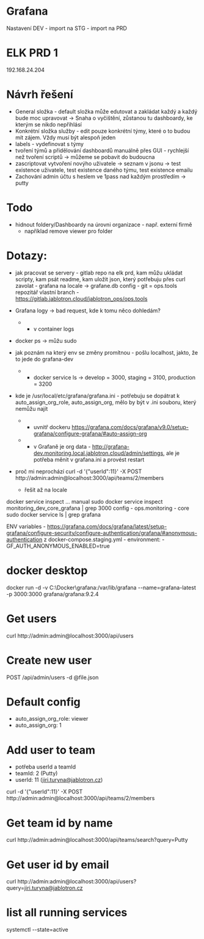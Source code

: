 # Grafana

Nastavení DEV - import na STG - import na PRD
# ELK PRD 1
192.168.24.204

# Návrh řešení
- General složka - default složka může edutovat a zakládat každý a každý bude moc upravovat -> Snaha o vyčištění, zůstanou tu dashboardy, ke kterým se nikdo nepřihlásí
- Konkrétní složka služby - edit pouze konkrétní týmy, které o to budou mít zájem. Vždy musí být alespoň jeden 
- labels - vydefinovat s týmy
- tvoření týmů a přidělování dashboardů manuálně přes GUI - rychlejší než tvoření scriptů -> můžeme se pobavit do budoucna
- zascriptovat vytvoření novýho uživatele -> seznam v jsonu -> test existence uživatele, test existence daného týmu, test existence emailu
- Zachování admin účtu s heslem ve 1pass nad každým prostředím -> putty

# Todo
- hidnout foldery/Dashboardy na úrovni organizace - např. externí firmě
    - například remove viewer pro folder

# Dotazy:
- jak pracovat se servery - gitlab repo na elk prd, kam můžu ukládat scripty, kam psát readme, kam uložit json, který potřebuju přes curl zavolat 
        - grafana na locale -> grafane.db config
        - git = ops.tools repozitář vlastní branch - https://gitlab.jablotron.cloud/jablotron_ops/ops.tools

- Grafana logy -> bad request, kde k tomu něco dohledám?
    - - v container logs
- docker ps -> můžu sudo

- jak poznám na který env se změny promítnou - pošlu localhost, jakto, že to jede do grafana-dev
    - - docker service ls -> develop = 3000, staging = 3100, production = 3200

- kde je /usr/local/etc/grafana/grafana.ini - potřebuju se dopátrat k auto_assign_org_role, auto_assign_org, mělo by být v .ini souboru, který nemůžu najít 
    - - uvnitř dockeru https://grafana.com/docs/grafana/v9.0/setup-grafana/configure-grafana/#auto-assign-org
    - - v Grafaně je org data - http://grafana-dev.monitoring.local.jablotron.cloud/admin/settings, ale je potřeba měnit v grafana.ini a provést restart

- proč mi neprochází curl -d '{"userId":11}' -X POST http://admin:admin@localhost:3000/api/teams/2/members
    - řešit až na locale

docker service inspect ... manual
sudo docker service inspect monitoring_dev_core_grafana | grep 3000
config - ops.monitoring - core
sudo docker service ls | grep grafana

ENV variables - https://grafana.com/docs/grafana/latest/setup-grafana/configure-security/configure-authentication/grafana/#anonymous-authentication
z docker-compose.staging.yml
        -  environment:
      - GF_AUTH_ANONYMOUS_ENABLED=true

# docker desktop
docker run -d -v C:\Docker\grafana:/var/lib/grafana --name=grafana-latest -p 3000:3000 grafana/grafana:9.2.4

# Get users
curl http://admin:admin@localhost:3000/api/users

# Create new user
POST /api/admin/users -d @file.json

# Default config
- auto_assign_org_role: viewer
- auto_assign_org: 1

# Add user to team
- potřeba userId a teamId
- teamId: 2 (Putty)
- userId: 11 (jiri.turyna@jablotron.cz)


curl -d '{"userId":11}' -X POST http://admin:admin@localhost:3000/api/teams/2/members

# Get team id by name
curl http://admin:admin@localhost:3000/api/teams/search?query=Putty

# Get user id by email
curl http://admin:admin@localhost:3000/api/users?query=jiri.turyna@jablotron.cz

# list all running services
systemctl --state=active